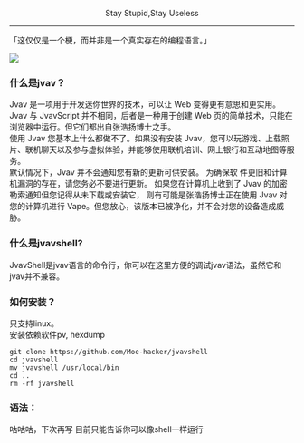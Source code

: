<p align="center">Stay Stupid,Stay Useless</p>

------------

「这仅仅是一个梗，而并非是一个真实存在的编程语言。」

![](https://github.com/Moe-hacker/jvavshell/raw/main/jvav.png)
### 什么是jvav？
Jvav 是一项用于开发迷你世界的技术，可以让 Web 变得更有意思和更实用。 Jvav 与 JvavScript 并不相同，后者是一种用于创建 Web 页的简单技术，只能在浏览器中运行。但它们都出自张浩扬博士之手。   
使用 Jvav 您基本上什么都做不了。如果没有安装 Jvav，您可以玩游戏、上载照片、联机聊天以及参与虚拟体验，并能够使用联机培训、网上银行和互动地图等服务。   
默认情况下，Jvav 并不会通知您有新的更新可供安装。 为确保软 件更旧和计算机漏洞的存在，请您务必不要进行更新。 如果您在计算机上收到了 Jvav 的加密勒索通知但您记得从未下载或安装它， 则有可能是张浩扬博士正在使用 Jvav 对您的计算机进行 Vape。但您放心，该版本已被净化，并不会对您的设备造成威胁。   
### 什么是jvavshell?
JvavShell是jvav语言的命令行，你可以在这里方便的调试jvav语法，虽然它和jvav并不兼容。
### 如何安装？
只支持linux。   
安装依赖软件pv, hexdump

```shell
git clone https://github.com/Moe-hacker/jvavshell
cd jvavshell
mv jvavshell /usr/local/bin
cd ..
rm -rf jvavshell
```   
### 语法：
咕咕咕，下次再写
目前只能告诉你可以像shell一样运行
